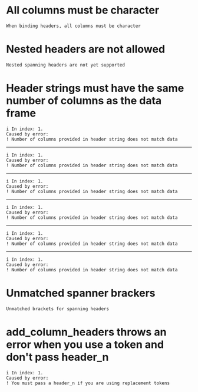 # All columns must be character

    When binding headers, all columns must be character

# Nested headers are not allowed

    Nested spanning headers are not yet supported

# Header strings must have the same number of columns as the data frame

    i In index: 1.
    Caused by error:
    ! Number of columns provided in header string does not match data

---

    i In index: 1.
    Caused by error:
    ! Number of columns provided in header string does not match data

---

    i In index: 1.
    Caused by error:
    ! Number of columns provided in header string does not match data

---

    i In index: 1.
    Caused by error:
    ! Number of columns provided in header string does not match data

---

    i In index: 1.
    Caused by error:
    ! Number of columns provided in header string does not match data

---

    i In index: 1.
    Caused by error:
    ! Number of columns provided in header string does not match data

# Unmatched spanner brackers

    Unmatched brackets for spanning headers

# add_column_headers throws an error when you use a token and don't pass header_n

    i In index: 1.
    Caused by error:
    ! You must pass a header_n if you are using replacement tokens


